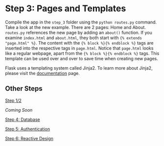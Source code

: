 # Step 3: Pages and Templates

Compile the app in the ```step_3``` folder using the ```python routes.py``` command. Take a look at the new example. There are 2 pages: Home and About. ```routes.py``` references the new page by adding an ```about()``` function. If you examine ```index.html``` and ```about.html```, they both start with ```{% extends "page.html" %}```. The content with the ```{% block %}{% endblock %}``` tags are inserted into the respective tags in ```page.html```. Notice that ```page.html``` looks like a regular webpage, apart from the ```{% block %}{% endblock %}``` tags. This template can be used over and over to save time when creating new pages.

Flask uses a templating system called Jinja2. To learn more about Jinja2, please visit the [documentation](http://jinja.pocoo.org/docs/2.9/) page.

## Other Steps

[Step 1/2](https://github.com/rsm5139/learning-flask)

*Coming Soon*

[Step 4: Database](https://github.com/rsm5139/learning-flask/tree/master/step_4)

[Step 5: Authentication](#)

[Step 6: Reactive Design](#)